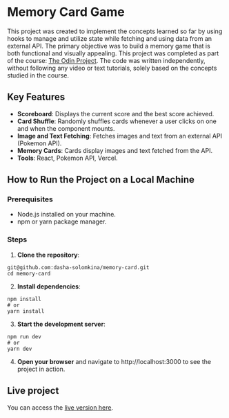 # Memory Card Game
This project was created to implement the concepts learned so far by using hooks to manage and utilize state while fetching and using data from an external API. The primary objective was to build a memory game that is both functional and visually appealing. This project was completed as part of the course: [The Odin Project](https://www.theodinproject.com/lessons/node-path-react-new-memory-card). The code was written independently, without following any video or text tutorials, solely based on the concepts studied in the course.

## Key Features
- **Scoreboard**: Displays the current score and the best score achieved.
- **Card Shuffle**: Randomly shuffles cards whenever a user clicks on one and when the component mounts.
- **Image and Text Fetching**: Fetches images and text from an external API (Pokemon API).
- **Memory Cards**: Cards display images and text fetched from the API.
- **Tools**: React, Pokemon API, Vercel.

## How to Run the Project on a Local Machine

### Prerequisites

- Node.js installed on your machine.
- npm or yarn package manager.

### Steps

1. **Clone the repository**:

```
git@github.com:dasha-solomkina/memory-card.git
cd memory-card
```

2. **Install dependencies**:

```
npm install
# or
yarn install
```

3. **Start the development server**:

```
npm run dev
# or
yarn dev
```

4. **Open your browser** and navigate to http://localhost:3000 to see the project in action.

## Live project

You can access the [live version here](https://memory-card-git-main-dasha-solomkinas-projects.vercel.app/).
